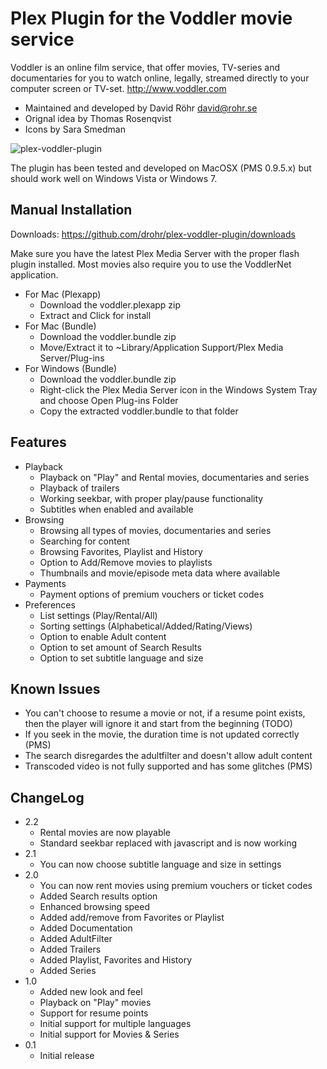 # Plex Plugin for the Voddler movie service 

Voddler is an online film service, that offer movies, TV-series and documentaries for you to watch online, legally, streamed directly to your computer screen or TV-set. <http://www.voddler.com>

* Maintained and developed by David Röhr <david@rohr.se>
* Orignal idea by Thomas Rosenqvist
* Icons by Sara Smedman

![plex-voddler-plugin](https://github.com/drohr/plex-voddler-plugin/raw/master/browse.jpg)

The plugin has been tested and developed on MacOSX (PMS 0.9.5.x) but should work well on Windows Vista or Windows 7.

## Manual Installation
Downloads: <https://github.com/drohr/plex-voddler-plugin/downloads>

Make sure you have the latest Plex Media Server with the proper flash plugin installed. Most movies also require you to use the VoddlerNet application.

* For Mac (Plexapp)
    * Download the voddler.plexapp zip
    * Extract and Click for install
* For Mac (Bundle)
    * Download the voddler.bundle zip 
    * Move/Extract it to ~Library/Application Support/Plex Media Server/Plug-ins
* For Windows (Bundle)
    * Download the voddler.bundle zip 
    * Right-click the Plex Media Server icon in the Windows System Tray and choose Open Plug-ins Folder
    * Copy the extracted voddler.bundle to that folder 

## Features

* Playback
    * Playback on "Play" and Rental movies, documentaries and series
    * Playback of trailers
    * Working seekbar, with proper play/pause functionality
    * Subtitles when enabled and available
* Browsing
    * Browsing all types of movies, documentaries and series
    * Searching for content
    * Browsing Favorites, Playlist and History
    * Option to Add/Remove movies to playlists
    * Thumbnails and movie/episode meta data where available
* Payments
    * Payment options of premium vouchers or ticket codes
* Preferences
    * List settings (Play/Rental/All) 
    * Sorting settings (Alphabetical/Added/Rating/Views) 
    * Option to enable Adult content 
    * Option to set amount of Search Results
    * Option to set subtitle language and size

## Known Issues

* You can't choose to resume a movie or not, if a resume point exists, then the player will ignore it and start from the beginning (TODO)
* If you seek in the movie, the duration time is not updated correctly (PMS)
* The search disregardes the adultfilter and doesn't allow adult content 
* Transcoded video is not fully supported and has some glitches (PMS)

## ChangeLog

* 2.2
    * Rental movies are now playable
    * Standard seekbar replaced with javascript and is now working
* 2.1
    * You can now choose subtitle language and size in settings
* 2.0
    * You can now rent movies using premium vouchers or ticket codes
    * Added Search results option
    * Enhanced browsing speed
    * Added add/remove from Favorites or Playlist
    * Added Documentation
    * Added AdultFilter
    * Added Trailers
    * Added Playlist, Favorites and History
    * Added Series
* 1.0
    * Added new look and feel
    * Playback on "Play" movies
    * Support for resume points
    * Initial support for multiple languages
    * Initial support for Movies & Series
* 0.1
    * Initial release
